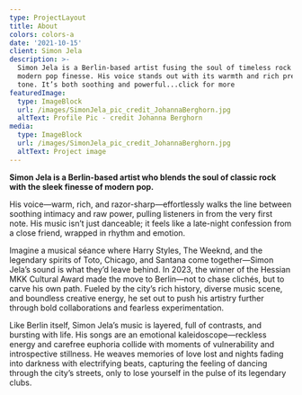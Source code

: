 ```yaml
---
type: ProjectLayout
title: About
colors: colors-a
date: '2021-10-15'
client: Simon Jela
description: >-
  Simon Jela is a Berlin-based artist fusing the soul of timeless rock with
  modern pop finesse. His voice stands out with its warmth and rich precise
  tone. It’s both soothing and powerful...click for more
featuredImage:
  type: ImageBlock
  url: /images/SimonJela_pic_credit_JohannaBerghorn.jpg
  altText: Profile Pic - credit Johanna Berghorn
media:
  type: ImageBlock
  url: /images/SimonJela_pic_credit_JohannaBerghorn.jpg
  altText: Project image
---
```

**Simon Jela is a Berlin-based artist who blends the soul of classic rock with the sleek finesse of modern pop.** 

His voice—warm, rich, and razor-sharp—effortlessly walks the line between soothing intimacy and raw power, pulling listeners in from the very first note. His music isn’t just danceable; it feels like a late-night confession from a close friend, wrapped in rhythm and emotion.

Imagine a musical séance where Harry Styles, The Weeknd, and the legendary spirits of Toto, Chicago, and Santana come together—Simon Jela’s sound is what they’d leave behind. In 2023, the winner of the Hessian MKK Cultural Award made the move to Berlin—not to chase clichés, but to carve his own path. Fueled by the city’s rich history, diverse music scene, and boundless creative energy, he set out to push his artistry further through bold collaborations and fearless experimentation.

Like Berlin itself, Simon Jela’s music is layered, full of contrasts, and bursting with life. His songs are an emotional kaleidoscope—reckless energy and carefree euphoria collide with moments of vulnerability and introspective stillness. He weaves memories of love lost and nights fading into darkness with electrifying beats, capturing the feeling of dancing through the city’s streets, only to lose yourself in the pulse of its legendary clubs.
